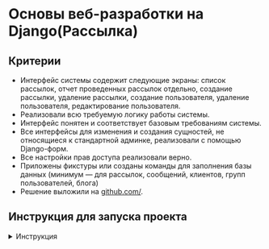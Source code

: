 # Основы веб-разработки на Django(Рассылка)

## Критерии

- Интерфейс системы содержит следующие экраны: список рассылок, отчет проведенных рассылок отдельно, создание рассылки,
  удаление рассылки, создание пользователя, удаление пользователя, редактирование пользователя.
- Реализовали всю требуемую логику работы системы.
- Интерфейс понятен и соответствует базовым требованиям системы.
- Все интерфейсы для изменения и создания сущностей, не относящиеся к стандартной админке, реализовали с помощью
  Django-форм.
- Все настройки прав доступа реализовали верно.
- Приложены фикстуры или созданы команды для заполнения базы данных (минимум — для рассылок, сообщений, клиентов, групп
  пользователей, блога)
- Решение выложили на [github.com/](github.com/).

## Инструкция для запуска проекта

<details>
<summary>Инструкция</summary>
1. Клонируйте данный репозиторий к себе на локальную машину:

```bash
    git clone https://github.com/ssher250110/homework_docker.git
```

2. Настройте виртуальное окружение poetry и установите библиотеки и их зависимости.

```bash
poetry env use python3.12
poetry shell
poetry install
```

3. В файле /.env_example подставьте свои переменные окружения и переименуйте файл в .env

4. Примените миграции

```bash
python manage.py migrate
```

5. Загрузите фикстуры

```bash
python3 manage.py loaddata fixtures/auth_data.json
python3 manage.py loaddata fixtures/users_data.json
python3 manage.py loaddata fixtures/mailing_data.json
python3 manage.py loaddata fixtures/blog_data.json
```

6. Запустите сервер

```bash
python3 manage.py runserver
```

7. Команда для суперпользователя

```bash
python3 manage.py csu
```

8. Команда для запуска планировщика

```bash
python3 manage.py runapscheduler
```

## Дополнение

Права доступа

`admin@admin.com` пароль `12345` - суперпользователь  
`moder@moder.com` пароль `12345` - менеджер(is_staff)  
`user@user.com` пароль `12345` - пользователь  
`user2@user2.com` пароль `12345` - пользователь
</details>